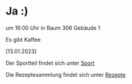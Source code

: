 
# Ja :)


um 16:00 Uhr in Raum 306 Gebäude 1

Es gibt Kaffee



<!---![image] Ein Bild vielleicht?als -->

[13.01.2023]


Der Sportteil findet sich unter [Sport](/sport.md)

Die Rezeptesammlung findet sich unter [Rezepte](/rezepte.md)



